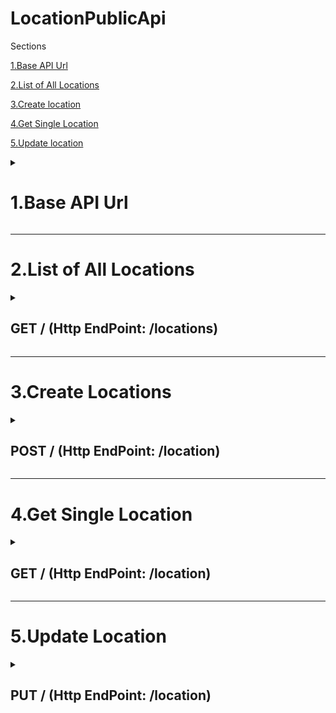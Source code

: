 

# LocationPublicApi
Sections

[1.Base API Url](https://github.com/locationbank/LocationPublicApi/blob/main/README.md#1base-api-url)

[2.List of All Locations](https://github.com/locationbank/LocationPublicApi/blob/main/README.md#2list-of-all-locations)

[3.Create location](https://github.com/locationbank/LocationPublicApi/blob/main/README.md#3create-locations)

[4.Get Single Location](https://github.com/locationbank/LocationPublicApi/blob/main/README.md#4get-single-location)

[5.Update location](https://github.com/locationbank/LocationPublicApi/blob/main/README.md#5update-location)


<details> 
  <summary><strong><h1>1.Base API Url</h1>
</strong>
</summary>

All endpoints described in this document with the exception of Reporting have the following base API url: https://api.places.digital/locations-api-write/
</details> 

---

<h1>2.List of All Locations</h1>

<details> 
  <summary><strong><h2>GET / (Http EndPoint: /locations)</h2>
</strong>
</summary>
  
  ##### Headers Parameters

> | name                             |  type     | data type               | description                                                           |
> |----------------------------------|-----------|-------------------------|-----------------------------------------------------------------------|
> | Ocp-Apim-Subscription-Key        |  required  | string                  | Passed into **header** for Authorization                                 |
> | Content-Type                      |  required  | application/json                                      |

    
  ##### QueryString Parameters

> | name                             |  type     | data type               | description                                                           |
> |----------------------------------|-----------|-------------------------|-----------------------------------------------------------------------|
> | AccountID                         |  required  | uuid                  | The unique identifier for the Account                             |



##### Responses

> | http code     | content-type                      | response                                                            |
> |---------------|-----------------------------------|---------------------------------------------------------------------|
> | `200`         | `text/plain;charset=UTF-8`        | [Response Json Body](https://github.com/locationbank/LocationPublicApi/blob/main/ResponseJsonBodyArray.md)

                      
 
  
[Response Description](https://github.com/locationbank/LocationPublicApi/blob/main/ResponseDescription.md)

</details> 

---

<h1>3.Create Locations</h1>
<details> 
  <summary><strong><h2>POST / (Http EndPoint:  /location)</h2>
</strong>
</summary>
  
  ##### Headers Parameters

> | name                             |  type     | data type               | description                                                           |
> |----------------------------------|-----------|-------------------------|-----------------------------------------------------------------------|
> | Ocp-Apim-Subscription-Key        |  required  | string                  | Passed into **header** for Authorization                                 |
> | Content-Type                      |  required  | application/json                                      |

    
  ##### FromBody Parameters

> | name                             |  type     | data type               | description                                                           |
> |----------------------------------|-----------|-------------------------|-----------------------------------------------------------------------|
> | LocationBankPublic Object         |Required  | Object                  | [LocationBankPublic Object](https://github.com/locationbank/LocationPublicApi/blob/main/ResponseJsonBody.md)                             |

  [Request Description](https://github.com/locationbank/LocationPublicApi/blob/main/RequestDescription.md)



##### Responses

> | http code     | content-type                      | response                                                            |
> |---------------|-----------------------------------|---------------------------------------------------------------------|
> | `200`         | `text/plain;charset=UTF-8`        | [Response Json Body](https://github.com/locationbank/LocationPublicApi/blob/main/ResponseJsonBody.md)
 > | `400`         | 'application/json'                | "Field is Required"
> | `500`         | `'application/json'               | "Error Message"
                      
 
  
[Response Description](https://github.com/locationbank/LocationPublicApi/blob/main/ResponseDescription.md)

</details> 

---

<h1>4.Get Single Location</h1>
<details> 
  <summary><strong><h2>GET / (Http EndPoint: /location)</h2>
</strong>
</summary>
  
  ##### Headers Parameters

> | name                             |  type     | data type               | description                                                           |
> |----------------------------------|-----------|-------------------------|-----------------------------------------------------------------------|
> | Ocp-Apim-Subscription-Key        |  required  | string                  | Passed into **header** for Authorization                                 |
> | Content-Type                      |  required  | application/json                                      |

    
  ##### QueryString Parameters

> | name                             |  type     | data type               | description                                                           |
> |----------------------------------|-----------|-------------------------|-----------------------------------------------------------------------|
> | AccountID                         |    | uuid                  | The unique identifier for the Account                             |
> | LocationID                         |  required  | uuid                  | The unique identifier for the Location                             |
> | LocationNumber                         |    | string                  | A friendly number used internally to reference the specified Location (for support purposes)                            |
> | ReferenceCode                         |    | uuid                  | An identifier for the Location specified by the user of the API                          |



##### Responses

> | http code     | content-type                      | response                                                            |
> |---------------|-----------------------------------|---------------------------------------------------------------------|
> | `200`         | `text/plain;charset=UTF-8`        | [Response Json Body](https://github.com/locationbank/LocationPublicApi/blob/main/ResponseJsonBody.md)

                      
 
  
[Response Description](https://github.com/locationbank/LocationPublicApi/blob/main/ResponseDescription.md)

</details> 

---

<h1>5.Update Location</h1>
<details> 
  <summary><strong><h2>PUT / (Http EndPoint:  /location)</h2>
</strong>
</summary>
  
  ##### Headers Parameters

> | name                             |  type     | data type               | description                                                           |
> |----------------------------------|-----------|-------------------------|-----------------------------------------------------------------------|
> | Ocp-Apim-Subscription-Key        |  required  | string                  | Passed into **header** for Authorization                                 |
> | Content-Type                      |  required  | application/json                                      |

    
  ##### FromBody Parameters

> | name                             |  type     | data type               | description                                                           |
> |----------------------------------|-----------|-------------------------|-----------------------------------------------------------------------|
> | LocationBankPublic Object         |Required  | Object                  | [LocationBankPublic Object](https://github.com/locationbank/LocationPublicApi/blob/main/ResponseJsonBody.md)                             |

  [Request Description](https://github.com/locationbank/LocationPublicApi/blob/main/RequestDescription.md)


##### Responses

> | http code     | content-type                      | response                                                            |
> |---------------|-----------------------------------|---------------------------------------------------------------------|
> | `200`         | `text/plain;charset=UTF-8`        | [Response Json Body](https://github.com/locationbank/LocationPublicApi/blob/main/ResponseJsonBody.md)
 > | `400`         | 'application/json'                | "Field is Required"
> | `500`         | `'application/json'               | "Error Message"
                      
 
  
[Response Description](https://github.com/locationbank/LocationPublicApi/blob/main/ResponseDescription.md)

</details> 



